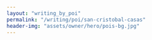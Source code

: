 ```yaml
---
layout: "writing_by_poi"
permalink: "/writing/poi/san-cristobal-casas"
header-img: "assets/owner/hero/pois-bg.jpg"
---
```

